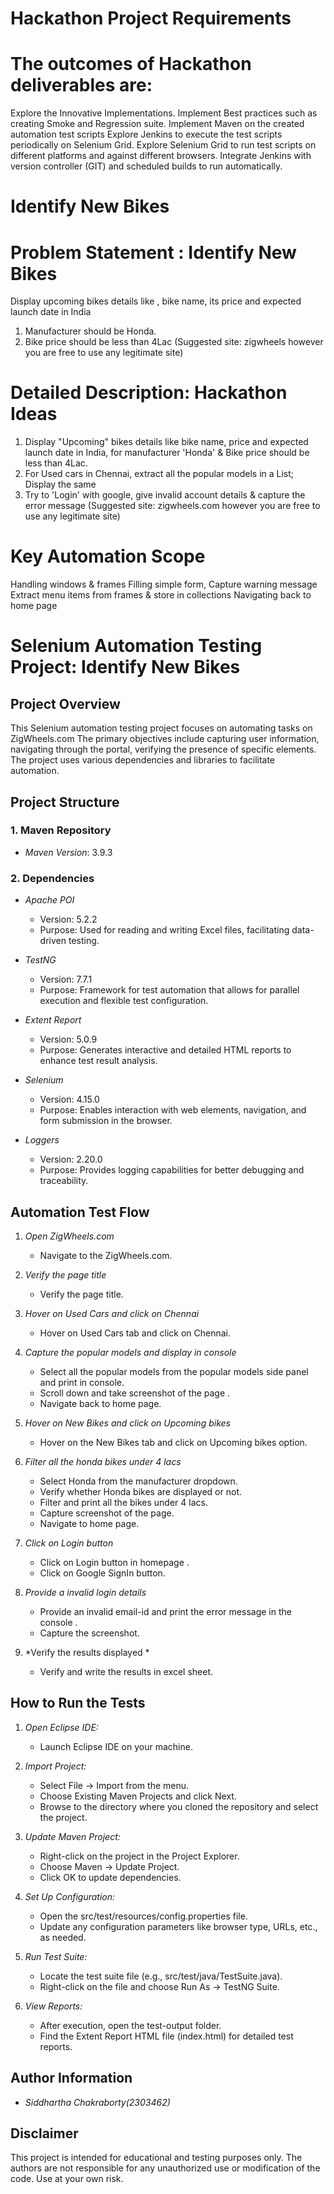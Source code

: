# Hackathon Project Requirements

# The outcomes of Hackathon deliverables are:

Explore the Innovative Implementations.
Implement Best practices such as creating Smoke and Regression suite.
Implement Maven on the created automation test scripts
Explore Jenkins to execute the test scripts periodically on Selenium Grid.
Explore Selenium Grid to run test scripts on different platforms and against different browsers.
Integrate Jenkins with version controller (GIT) and scheduled builds to run automatically.

# Identify New Bikes

# Problem Statement : Identify New Bikes

Display upcoming bikes details like , bike name, its price and expected launch date in India
1. Manufacturer should be Honda.
2. Bike price should be less than 4Lac
(Suggested site: zigwheels however you are free to use any legitimate site)

# Detailed Description: Hackathon Ideas

1. Display "Upcoming" bikes details like bike name, price and expected launch date in India, for manufacturer 'Honda' & Bike price should be less than 4Lac.
2. For Used cars in Chennai, extract all the popular models in a List; Display the same
3. Try to 'Login' with google, give invalid account details & capture the error message
(Suggested site: zigwheels.com however you are free to use any legitimate site)

# Key Automation Scope

Handling windows & frames
Filling simple form, Capture warning message
Extract menu items from frames & store in collections
Navigating back to home page

# Selenium Automation Testing Project: Identify New Bikes
 
## Project Overview
This Selenium automation testing project focuses on automating tasks on ZigWheels.com
The primary objectives include capturing user information, navigating through the portal, verifying the presence of specific elements. 
The project uses various dependencies and libraries to facilitate automation.


## Project Structure
 
### 1. Maven Repository
 
- *Maven Version*: 3.9.3
 
### 2. Dependencies
 
- *Apache POI*
  - Version: 5.2.2
  - Purpose: Used for reading and writing Excel files, facilitating data-driven testing.
 
- *TestNG*
  - Version: 7.7.1
  - Purpose: Framework for test automation that allows for parallel execution and flexible test configuration.
 
- *Extent Report*
  - Version: 5.0.9
  - Purpose: Generates interactive and detailed HTML reports to enhance test result analysis.
 
- *Selenium*
  - Version: 4.15.0
  - Purpose: Enables interaction with web elements, navigation, and form submission in the browser.
 
- *Loggers*
  - Version: 2.20.0
  - Purpose: Provides logging capabilities for better debugging and traceability.
 
## Automation Test Flow
 
1. *Open ZigWheels.com*
   - Navigate to the ZigWheels.com.
 
2. *Verify the page title*
   - Verify the page title.
 
3. *Hover on Used Cars and click on Chennai*
   - Hover on Used Cars tab and click on Chennai.
 
4. *Capture the popular models and display in console*
   - Select all the popular models from the popular models side panel and print in console.
   - Scroll down and take screenshot of the page .
   - Navigate back to home page.
   
6. *Hover on New Bikes and click on Upcoming bikes*
   - Hover on the New Bikes tab and click on Upcoming bikes option.
 
5. *Filter all the honda bikes under 4 lacs*
   - Select Honda from the manufacturer dropdown.
   - Verify whether Honda bikes are displayed or not.
   - Filter and print all the bikes under 4 lacs.
   - Capture screenshot of the page.
   - Navigate to home page.
 
6. *Click on Login button*
   - Click on Login button in homepage .
   - Click on Google SignIn button.
 
7. *Provide a invalid login details*
   - Provide an invalid email-id and print the error message in the console .
   - Capture the screenshot.
 
8. *Verify the results displayed *
   - Verify and write the results in excel sheet.
 
## How to Run the Tests
 
1. *Open Eclipse IDE:*
   - Launch Eclipse IDE on your machine.
 
2. *Import Project:*
   - Select File -> Import from the menu.
   - Choose Existing Maven Projects and click Next.
   - Browse to the directory where you cloned the repository and select the project.
 
3. *Update Maven Project:*
   - Right-click on the project in the Project Explorer.
   - Choose Maven -> Update Project.
   - Click OK to update dependencies.
 
4. *Set Up Configuration:*
   - Open the src/test/resources/config.properties file.
   - Update any configuration parameters like browser type, URLs, etc., as needed.
 
5. *Run Test Suite:*
   - Locate the test suite file (e.g., src/test/java/TestSuite.java).
   - Right-click on the file and choose Run As -> TestNG Suite.
 
6. *View Reports:*
   - After execution, open the test-output folder.
   - Find the Extent Report HTML file (index.html) for detailed test reports.
 
## Author Information
 
- *Siddhartha Chakraborty(2303462)*
 
## Disclaimer
 
This project is intended for educational and testing purposes only. The authors are not responsible for any unauthorized use or modification of the code. Use at your own risk.